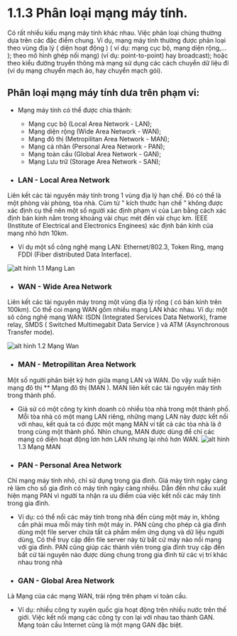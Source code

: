 # 1.1.3 Phân loại mạng máy tính.
Có rất nhiều kiểu mạng máy tính khác nhau. Việc phân loại chúng thường dựa trên các đặc điểm chung. Ví dụ, mạng máy tính thường được phân loại theo vùng địa lý ( diện hoạt động ) ( ví dụ: mạng cục bộ, mạng diện rộng,... ); theo mô hình ghép nối mạng) (ví dụ: point-to-point) hay broadcast); hoặc theo kiểu đường truyền thông mà mạng sử dụng các cách chuyển dữ liệu đi (ví dụ mạng chuyển mạch ảo, hay chuyển mạch gói).
## Phân loại mạng máy tính dưa trên phạm vi:
- Mạng máy tính có thể được chia thành:
  - Mạng cục bộ (Local Area Network - LAN);
  - Mạng diện rộng (Wide Area Network - WAN);
  - Mạng đô thị (Metropilitan Area Network - MAN);
  - Mạng cá nhân (Personal Area Network - PAN);
  - Mạng toàn cầu (Global Area Network - GAN);
  - Mạng Lưu trữ (Storage Area Network - SAN);
 
- ### LAN - Local Area Network
Liên kết các tài nguyên máy tính trong 1 vùng địa lý hạn chế. Đó có thể là một phòng vài phòng, tòa nhà. Cùm từ " kích thước hạn chế " không được xác định cụ thể nên một số người xác định phạm vi của Lan bằng cách xác định bán kinh nằm trong khoảng vài chục mét đến vài chục km. IEEE (Institute of Electrical and Electronics Enginees) xác định bán kính của mạng nhỏ hơn 10km. 
- Ví dụ một số công nghệ mạng LAN: Ethernet/802.3, Token Ring, mạng FDDI (Fiber distributed Data Interface).

![alt](http://hkc.vn/wp-content/uploads/mang-lan-van-phong1.jpg)
hình 1.1 Mạng Lan
  - ### WAN - Wide Area Network
Liên kết các tài nguyên máy trong một vùng địa lý rộng ( có bán kính trên 100km). Có thể coi mạng WAN gồm nhiều mạng LAN khác nhau. Ví dụ: một sô công nghệ mạng WAN: ISDN (Integrated Services Data Network), frame relay, SMDS ( Switched Multimegabit Data Service ) và ATM (Asynchronous Transfer mode).

![alt](http://hkc.vn/wp-content/uploads/mang-WAN-hkc.vn_-300x181.jpg)
hình 1.2 Mạng Wan 
- ### MAN - Metropilitan Area Network
Một số người phân biệt kỹ hơn giữa mạng LAN và WAN. Do vậy xuất hiện mạng đô thị ** Mạng đô thị (MAN ). MAN liên kết các tài nguyên máy tính trong thành phố. 
- Giả sử có một công ty kinh doanh có nhiều tòa nhà trong một thành phố. Mỗi tòa nhà có một mạng LAN riêng, những mạng LAN này được kết nối với nhau, kết quả ta có được một mạng MAN ví tất cả các tòa nhà là ở trong cùng một thành phố. Nhìn chung, MAN được dùng để chỉ các mạng có diện hoạt động lơn hơn LAN nhưng lại nhỏ hơn WAN.
![alt](http://hkc.vn/wp-content/uploads/mang-MAN-hkc.vn_-300x277.png)
hình 1.3 Mạng MAN
- ### PAN - Personal Area Network
Chỉ mạng máy tính nhỏ, chỉ sử dụng trong gia đình. Giá mày tính ngày càng rẻ làm cho số gia đình có máy tính ngày càng nhiều. Dẫn đến như cầu xuất hiện mạng PAN vì người ta nhận ra ưu điểm của việc kết nối các máy tính trong gia đình. 
- Ví dụ: có thể nối các máy tính trong nhà đến cùng một máy in, không cần phải mua mỗi máy tính một máy in. PAN cũng cho phép cả gia đình dùng một file server chứa tất cả phầm mềm ứng dụng và dữ liệu người dùng, Có thể truy cập đến file server này từ bất cứ máy nào nối mạng với gia đình. PAN cũng giúp các thành viên trong gia đình truy cập đến bất cứ tài nguyên nào được dùng chung trong gia đình từ các vị trí khác nhau trong nhà
- ### GAN - Global Area Network
Là Mạng của các mạng WAN, trải rộng trên phạm vi toàn cầu.  
  - Ví dụ: nhiều công ty xuyên quốc gia hoạt động trên nhiều nước trên thế giới. Việc kết nối mạng các công ty con lại với nhau tao thành GAN. Mạng toàn cầu Internet cũng là một mạng GAN đặc biệt.